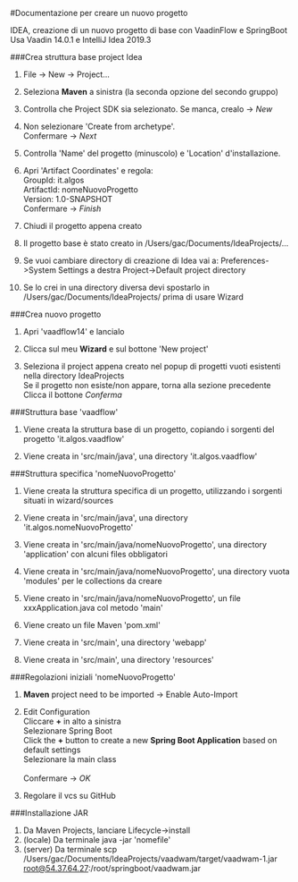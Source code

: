 #Documentazione per creare un nuovo progetto

IDEA, creazione di un nuovo progetto di base con VaadinFlow e SpringBoot<br>
Usa Vaadin 14.0.1 e IntelliJ Idea 2019.3
   	

###Crea struttura base project Idea

1. File -> New -> Project...

2. Seleziona **Maven** a sinistra (la seconda opzione del secondo gruppo)

3. Controlla che Project SDK sia selezionato. Se manca, crealo -> _New_

4. Non selezionare 'Create from archetype'.
   <br>Confermare -> _Next_

5. Controlla 'Name' del progetto (minuscolo) e 'Location' d'installazione.

6. Apri 'Artifact Coordinates' e regola: 
   <br>GroupId: it.algos
   <br>ArtifactId: nomeNuovoProgetto
   <br>Version: 1.0-SNAPSHOT
   <br> Confermare -> _Finish_
   
7. Chiudi il progetto appena creato

8. Il progetto base è stato creato in /Users/gac/Documents/IdeaProjects/...

9. Se vuoi cambiare directory di creazione di Idea vai a: Preferences->System Settings a destra Project->Default project directory

10. Se lo crei in una directory diversa devi spostarlo in /Users/gac/Documents/IdeaProjects/ prima di usare Wizard


###Crea nuovo progetto

1. Apri 'vaadflow14' e lancialo

2. Clicca sul meu **Wizard** e sul bottone 'New project'

3. Seleziona il project appena creato nel popup di progetti vuoti esistenti nella directory IdeaProjects
   <br>Se il progetto non esiste/non appare, torna alla sezione precedente
   <br>Clicca il bottone _Conferma_



###Struttura base 'vaadflow'

1. Viene creata la struttura base di un progetto, copiando i sorgenti del progetto 'it.algos.vaadflow' 

2. Viene creata in 'src/main/java', una directory 'it.algos.vaadflow'



###Struttura specifica 'nomeNuovoProgetto'

1. Viene creata la struttura specifica di un progetto, utilizzando i sorgenti situati in wizard/sources 

2. Viene creata in 'src/main/java', una directory 'it.algos.nomeNuovoProgetto'

3. Viene creata in 'src/main/java/nomeNuovoProgetto', una directory 'application' con alcuni files obbligatori

4. Viene creata in 'src/main/java/nomeNuovoProgetto', una directory vuota 'modules' per le collections da creare

5. Viene creato in 'src/main/java/nomeNuovoProgetto', un file xxxApplication.java col metodo 'main'

6. Viene creato un file Maven 'pom.xml'

7. Viene creata in 'src/main', una directory 'webapp'

8. Viene creata in 'src/main', una directory 'resources'


###Regolazioni iniziali 'nomeNuovoProgetto'

1. **Maven** project need to be imported  ->  Enable Auto-Import

2. Edit Configuration
   <br>Cliccare **+** in alto a sinistra
   <br>Selezionare Spring Boot
   <br>Click the **+** button to create a new **Spring Boot Application** based on default settings
   <br>Selezionare la main class   
   <br>Confermare -> _OK_

3. Regolare il vcs su GitHub


###Installazione JAR
1. Da Maven Projects, lanciare Lifecycle->install
2. (locale) Da terminale java -jar 'nomefile'
3. (server) Da terminale scp /Users/gac/Documents/IdeaProjects/vaadwam/target/vaadwam-1.jar root@54.37.64.27:/root/springboot/vaadwam.jar


